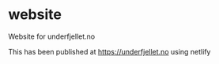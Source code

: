 # website
Website for underfjellet.no

This has been published at https://underfjellet.no using netlify
